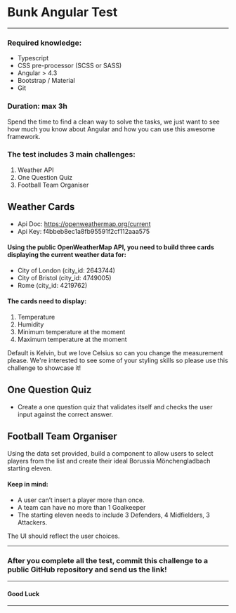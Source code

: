 # Bunk Angular Test
---

### Required knowledge:

* Typescript
* CSS pre-processor (SCSS or SASS)
* Angular > 4.3 
* Bootstrap / Material
* Git 

### Duration: max 3h

Spend the time to find a clean way to solve the tasks, we just want to see how much you know about Angular and how you can use this awesome framework.

### The test includes 3 main challenges: 

1. Weather API 
2. One Question Quiz
3. Football Team Organiser


## Weather Cards

* Api Doc: https://openweathermap.org/current
* Api Key: f4bbeb8ec1a8fb95591f2cf112aaa575


#### Using the public OpenWeatherMap API, you need to build three cards displaying the current weather data for:

* City of London (city_id: 2643744)
* City of Bristol (city_id: 4749005)
* Rome (city_id: 4219762)


#### The cards need to display: 

1. Temperature
2. Humidity
3. Minimum temperature at the moment 
4. Maximum temperature at the moment

Default is Kelvin, but we love Celsius so can you change the measurement please.  We're interested to see some of your styling skills so please use this challenge to showcase it!


## One Question Quiz

* Create a one question quiz that validates itself and checks the user input against the correct answer. 


## Football Team Organiser
Using the data set provided, build a component to allow users to select players from the list and create their ideal Borussia Mönchengladbach starting eleven.


#### Keep in mind:

* A user can’t insert a player more than once.
* A team can have no more than 1 Goalkeeper
* The starting eleven needs to include 3 Defenders, 4 Midfielders, 3 Attackers.


The UI should reflect the user choices.

---

### After you complete all the test, commit this challenge to a public GitHub repository and send us the link!

---

#### Good Luck 

---
